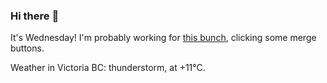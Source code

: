 ### Hi there :wave:

It's Wednesday! I'm probably working for [this bunch](https://github.com/kohofinancial), clicking some merge buttons.

Weather in Victoria BC: thunderstorm, at +11°C.
